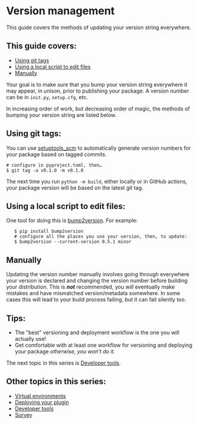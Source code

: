 # Version management

This guide covers the methods of updating your version string everywhere.

## This guide covers:

- [Using git tags](#using-git-tags)
- [Using a local script to edit files](#using-a-local-script-to-edit-files)
- [Manually](#manually)

Your goal is to make sure that you bump your version string everywhere it may appear, in unison, prior to publishing your package.  A version number can be in `init.py`, `setup.cfg`, etc.

In increasing order of work, but decreasing order of magic, the methods of bumping your version string are listed below.

## Using git tags:

You can use [setuptools_scm](https://github.com/pypa/setuptools_scm) to automatically generate version numbers for your package based on tagged commits.

```console
# configure in pyproject.toml, then…
$ git tag -a v0.1.0 -m v0.1.0
```

The next time you run `python -m build`, either locally or in GitHub actions, your package version will be based on the latest git tag.

## Using a local script to edit files:

One tool for doing this is [bump2version](https://github.com/c4urself/bump2version). For example:

```console
   $ pip install bump2version
   # configure all the places you use your version, then, to update:
   $ bump2version --current-version 0.5.1 minor
```

## Manually

Updating the version number manually involves going through everywhere your version is declared and changing the version number before building your distribution. This is ***not*** recommended, you *will* eventually make mistakes and have mismatched version/metadata somewhere. In some cases this will lead to your build process failing, but it can fail silently too.

## Tips:

- The "best" versioning and deployment workflow is the one you will actually use!
- Get comfortable with at least one workflow for versioning and deploying your package *otherwise, you won't do it.*

The next topic in this series is [Developer tools](./4-developer-tools.md).

## Other topics in this series:

- [Virtual environments](./1-virtual-environments)
- [Deploying your plugin](./2-deploying-your-plugin.md)
- [Developer tools](./4-developer-tools.md)
- [Survey](./5-survey.md)
